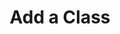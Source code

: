---
title: Add a Class
excerpt: Add a new class to the taxonomy of classes, including name and description.
api:
  file: openapi (2).json
  operationId: post_add_class
hidden: false
---